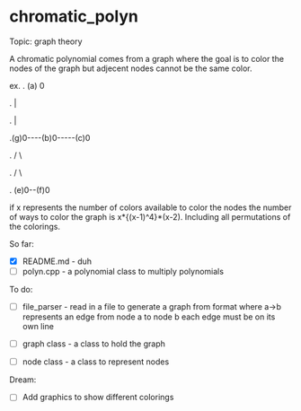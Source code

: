 # chromatic_polyn

Topic: graph theory

A chromatic polynomial comes from a graph where the goal is to color the nodes of the graph 
but adjecent nodes cannot be the same color.

ex. 
.       (a) 0

.           |

.           |

.(g)0----(b)0-----(c)0

.          / \

.         /   \

.     (e)0--(f)0
     
if x represents the number of colors available to color the nodes the number of ways to color the graph 
is x*{(x-1)^4}*(x-2). Including all permutations of the colorings.

So far:

  - [x] README.md - duh
  - [ ] polyn.cpp - a polynomial class to multiply polynomials
  
To do:

  - [ ] file_parser - read in a file to generate a graph from format where a->b represents an edge from node a to node b
                 each edge must be on its own line
                 
  - [ ] graph class - a class to hold the graph
  
  - [ ] node class  - a class to represent nodes 
  
Dream:

  - [ ] Add graphics to show different colorings
